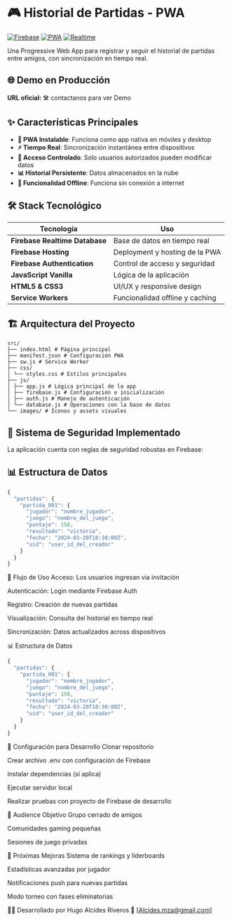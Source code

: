 # 🎮 Historial de Partidas - PWA

[![Firebase](https://img.shields.io/badge/Firebase-Backend-orange)](https://firebase.google.com/)
[![PWA](https://img.shields.io/badge/PWA-Instalable-blueviolet)](https://developer.mozilla.org/en-US/docs/Web/Progressive_web_apps)
[![Realtime](https://img.shields.io/badge/Datos-Tiempo%20Real-green)](https://firebase.google.com/products/realtime-database)

Una Progressive Web App para registrar y seguir el historial de partidas entre amigos, con sincronización en tiempo real.

## 🌐 Demo en Producción
**URL oficial:** 🛠️ contactanos para ver Demo

## ✨ Características Principales

- **📱 PWA Instalable**: Funciona como app nativa en móviles y desktop
- **⚡ Tiempo Real**: Sincronización instantánea entre dispositivos
- **🔐 Acceso Controlado**: Solo usuarios autorizados pueden modificar datos
- **📊 Historial Persistente**: Datos almacenados en la nube
- **📴 Funcionalidad Offline**: Funciona sin conexión a internet

## 🛠️ Stack Tecnológico

| Tecnología | Uso |
|------------|-----|
| **Firebase Realtime Database** | Base de datos en tiempo real |
| **Firebase Hosting** | Deployment y hosting de la PWA |
| **Firebase Authentication** | Control de acceso y seguridad |
| **JavaScript Vanilla** | Lógica de la aplicación |
| **HTML5 & CSS3** | UI/UX y responsive design |
| **Service Workers** | Funcionalidad offline y caching |

## 🏗️ Arquitectura del Proyecto
```
src/
├── index.html # Página principal
├── manifest.json # Configuración PWA
├── sw.js # Service Worker
├── css/
│ └── styles.css # Estilos principales
├── js/
│ ├── app.js # Lógica principal de la app
│ ├── firebase.js # Configuración e inicialización
│ ├── auth.js # Manejo de autenticación
│ └── database.js # Operaciones con la base de datos
└── images/ # Íconos y assets visuales
```

## 🔐 Sistema de Seguridad Implementado

La aplicación cuenta con reglas de seguridad robustas en Firebase:

## 📊 Estructura de Datos

```javascript
{
  "partidas": {
    "partida_001": {
      "jugador": "nombre_jugador",
      "juego": "nombre_del_juego",
      "puntaje": 150,
      "resultado": "victoria",
      "fecha": "2024-03-20T18:30:00Z",
      "uid": "user_id_del_creador"
    }
  }
}
```

🚀 Flujo de Uso
Acceso: Los usuarios ingresan via invitación

Autenticación: Login mediante Firebase Auth

Registro: Creación de nuevas partidas

Visualización: Consulta del historial en tiempo real

Sincronización: Datos actualizados across dispositivos

📊 Estructura de Datos
```javascript
{
  "partidas": {
    "partida_001": {
      "jugador": "nombre_jugador",
      "juego": "nombre_del_juego",
      "puntaje": 150,
      "resultado": "victoria",
      "fecha": "2024-03-20T18:30:00Z",
      "uid": "user_id_del_creador"
    }
  }
}

```
🔧 Configuración para Desarrollo
Clonar repositorio

Crear archivo .env con configuración de Firebase

Instalar dependencias (si aplica)

Ejecutar servidor local

Realizar pruebas con proyecto de Firebase de desarrollo

👥 Audience Objetivo
Grupo cerrado de amigos

Comunidades gaming pequeñas

Sesiones de juego privadas

🎯 Próximas Mejoras
Sistema de rankings y líderboards

Estadísticas avanzadas por jugador

Notificaciones push para nuevas partidas

Modo torneo con fases eliminatorias

👨‍💻 Desarrollado por
Hugo Alcides Riveros
📧 [Alcides.mza@gmail.com]



